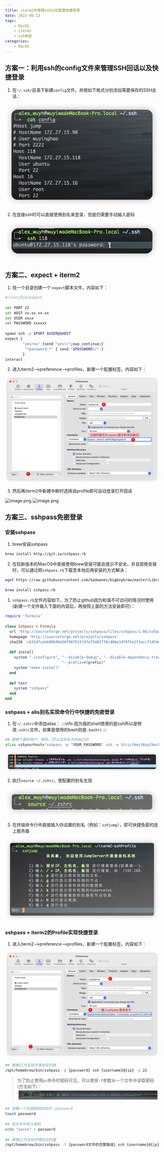 ```yaml
---
title: iterm2中管理ssh以及配置快捷登录
date: 2022-06-13
tags:
    - MacOS
    - iterm2
    - ssh免密
categories:
    - MacOS
---
```


## 方案一：利用ssh的config文件来管理SSH回话以及快捷登录
1. 在`~/.ssh/`目录下新建`config`文件，并按如下格式分别添加需要保存的SSH会话：

![](https://raw.githubusercontent.com/alexwuyh/pic-host/master/photo/20220613180439.png#crop=0&crop=0&crop=1&crop=1&id=B90fl&originHeight=584&originWidth=876&originalType=binary&ratio=1&rotation=0&showTitle=false&status=done&style=none&title=)

2. 在连接ssh时可以直接使用别名来登录，但是仍需要手动输入密码

![](https://raw.githubusercontent.com/alexwuyh/pic-host/master/photo/20220613180641.png#crop=0&crop=0&crop=1&crop=1&id=R0W2b&originHeight=212&originWidth=850&originalType=binary&ratio=1&rotation=0&showTitle=false&status=done&style=none&title=)
## 方案二、expect + iterm2

1. 找一个目录创建一个 `expect`脚本文件，内容如下：
```bash
#!/usr/bin/expect

set PORT 22
set HOST xx.xx.xx.xx
set USER xxxx
set PASSWORD xxxxxx

spawn ssh -p $PORT $USER@$HOST
expect {
        "yes/no" {send "yes\r";exp_continue;}
         "*password:*" { send "$PASSWORD\r" }
        }
interact
```

2. 进入iterm2-->preference-->profiles，新建一个配置标签，内容如下：

![](https://raw.githubusercontent.com/alexwuyh/pic-host/master/photo/20220613182610.png#crop=0&crop=0&crop=1&crop=1&id=xluog&originHeight=1312&originWidth=1908&originalType=binary&ratio=1&rotation=0&showTitle=false&status=done&style=none&title=)

3. 然后再iterm2中新建中断时选择该profile即可自动登录打开回话

![image.png](https://cdn.nlark.com/yuque/0/2022/png/770522/1655116089839-ca4384e8-301b-409a-9139-4e73e4412685.png#clientId=u301c5db0-e090-4&crop=0&crop=0&crop=1&crop=1&from=paste&height=367&id=u9aa4daaf&name=image.png&originHeight=734&originWidth=1968&originalType=binary&ratio=1&rotation=0&showTitle=false&size=432353&status=done&style=none&taskId=ub9620873-2185-4f58-893b-23f0f8df55b&title=&width=984)
![image.png](https://cdn.nlark.com/yuque/0/2022/png/770522/1655116302550-2f2e5d92-e719-4132-b274-220477e59d37.png#clientId=u301c5db0-e090-4&crop=0&crop=0&crop=1&crop=1&from=paste&height=374&id=u9fb0cbe6&name=image.png&originHeight=748&originWidth=1570&originalType=binary&ratio=1&rotation=0&showTitle=false&size=322497&status=done&style=none&taskId=u9a694339-236d-4a4c-ba77-6ce7b3a7f0a&title=&width=785)

## 方案三、sshpass免密登录
### 安装sshpass

1. brew安装sshpass
```bash
brew install http://git.io/sshpass.rb
```

2. 在较新版本的MacOS中直接使用brew安装可能会提示不安全，并且拒绝安装时，可以通过把`sshpass.rb`下载至本地后再安装的方式解决：
```bash
wget https://raw.githubusercontent.com/kadwanev/bigboybrew/master/Library/Formula/sshpass.rb

brew install sshpass.rb
```

   1. `sshpass.rb`文件内容如下，为了防止github因为和谐不可访问的情况时使用(新建一个文件输入下面的内容后，再按照上面的方法安装即可)：
```ruby
require 'formula'

class Sshpass < Formula
  url 'http://sourceforge.net/projects/sshpass/files/sshpass/1.06/sshpass-1.06.tar.gz'
  homepage 'http://sourceforge.net/projects/sshpass'
  sha256 'c6324fcee608b99a58f9870157dfa754837f8c48be3df0f5e2f3accf145dee60'

  def install
    system "./configure", "--disable-debug", "--disable-dependency-tracking",
                          "--prefix=#{prefix}"
    system "make install"
  end

  def test
    system "sshpass"
  end
end
```

### sshpass + alis别名实现命令行中快捷的免密登录

1. 在`~/.zshrc`中添加alias：
:::info
因为我的shell使用的是zsh所以是修改`.zshrc`文件，如果是使用的bash则是`.bashrc`
:::
```bash
## 替换下面的用户、密码、IP以及别名为你自己的
alias sshyourhost="sshpass -p "YOUR_PASSWORD" ssh -o StrictHostKeyChecking=no YOUR_USERNAME@YOUR_HOST
```
![](https://raw.githubusercontent.com/alexwuyh/pic-host/master/photo/20220613184519.png#crop=0&crop=0&crop=1&crop=1&id=NWASt&originHeight=244&originWidth=1818&originalType=binary&ratio=1&rotation=0&showTitle=false&status=done&style=none&title=)

2. 执行`source ~/.zshrc`，使配置的别名生效

![](https://raw.githubusercontent.com/alexwuyh/pic-host/master/photo/20220613184851.png#crop=0&crop=0&crop=1&crop=1&id=NmFjt&originHeight=154&originWidth=830&originalType=binary&ratio=1&rotation=0&showTitle=false&status=done&style=none&title=)

3. 在终端命令行中直接输入你设置的别名（例如：`sshjump`），即可快捷免密的连上服务器

![](https://raw.githubusercontent.com/alexwuyh/pic-host/master/photo/20220613184800.png#crop=0&crop=0&crop=1&crop=1&id=Gi03X&originHeight=604&originWidth=1126&originalType=binary&ratio=1&rotation=0&showTitle=false&status=done&style=none&title=)
### sshpass + iterm2的Profile实现快捷登录

1. 进入iterm2-->preference-->profiles，新建一个配置标签，内容如下：

![](https://raw.githubusercontent.com/alexwuyh/pic-host/master/photo/20220613185206.png#crop=0&crop=0&crop=1&crop=1&id=nGokn&originHeight=1312&originWidth=1908&originalType=binary&ratio=1&rotation=0&showTitle=false&status=done&style=none&title=)
```bash
## 替换{}为实际环境对应的值
/opt/homebrew/bin/sshpass -p {password} ssh {username}@{ip} -p 22
```

> 为了防止使用`ps`命令时密码可见，可以使用`-f`参数从一个文件中读取密码(方法如下)：
> ![](https://raw.githubusercontent.com/alexwuyh/pic-host/master/photo/20220613190125.png#crop=0&crop=0&crop=1&crop=1&height=59&id=KsmDU&originHeight=312&originWidth=3842&originalType=binary&ratio=1&rotation=0&showTitle=false&status=done&style=none&title=&width=732)


```bash
## 创建一个存放密码的文件：password
touch password

## 往文件中写入密码
echo "xxxxx" > password

## 替换{}为实际环境对应的值
/opt/homebrew/bin/sshpass -f {password文件的完整路径} ssh {username}@{ip} -p 22
```